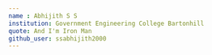 ```yaml
---
name : Abhijith S S
institution: Government Engineering College Bartonhill
quote: And I'm Iron Man
github_user: ssabhijith2000
---
```

